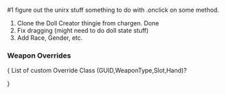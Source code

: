 ﻿
#1 figure out the unirx stuff something to do with .onclick on some method.
1. Clone the Doll Creator thingie from chargen. Done
2. Fix dragging (might need to do doll state stuff)
3. Add Race, Gender, etc.



### Weapon Overrides
{
	List of custom Override Class (GUID,WeaponType,Slot,Hand)?


}